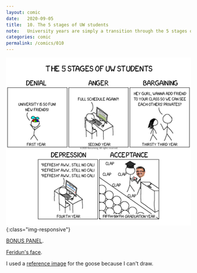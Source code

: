 ```yaml
---
layout: comic
date:   2020-09-05
title:  10. The 5 stages of UW students
note:   University years are simply a transition through the 5 stages of grief. This comic was first conceptualized and drawn in September 2019.
categories: comic
permalink: /comics/010
---
```

![PAGE 010](/comics/010-UlGoefWqBkDBIKO8-XSL8BvWkhQ3NUrfU.png){:class="img-responsive"}

[]()

[BONUS PANEL](/comics/010_Bonus-UlGoefWqBkDBIKO8-XSL8BvWkhQ3NUrfU.png).

[Feridun's face](https://uwaterloo.ca/news/sites/ca.news/files/uploads/images/feridun_hamdullahpur_1_0.jpg).

I used a [reference image](https://c2.staticflickr.com/8/7045/6948500900_7c1e58bb30_z.jpg) for the goose because I can't draw.
